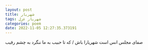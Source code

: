 ```yaml
---
layout: post
title: شهریار
tags: شهریار غزل
categories: poem
date: 2022-11-05 12:27:35.373191
---
```


صفای مجلس انس است شهریارا باش / که تا حبیب به ما ننگرد به چشم رقیب